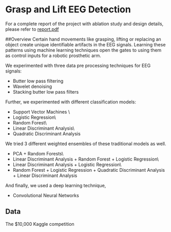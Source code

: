 # Grasp and Lift EEG Detection

For a complete report of the project with ablation study and design details, please refer to [report.pdf](https://github.com/williamcfrancis/Grasp-and-Lift-EEG-Detection-using-ML-algorithms/blob/main/Report.pdf)

##Overview
Certain hand movements like grasping, lifting or replacing an object create unique identifiable artifacts in the EEG signals. Learning these patterns using machine learning techniques open the gates to using them as control inputs for a robotic prosthetic arm. 

We experimented with three data pre processing techniques for EEG signals: 
* Butter low pass filtering
* Wavelet denoising
* Stacking butter low pass filters 

Further, we experimented with different classification models: 

* Support Vector Machines \
* Logistic Regression\
* Random Forest\
* Linear Discriminant Analysis\
* Quadratic Discriminant Analysis

We tried 3 different weighted ensembles of these traditional models as well.

* PCA + Random Forests\
* Linear Discriminant Analysis + Random Forest + Logistic Regression\
* Linear Discriminant Analysis + Logistic Regression\
* Random Forest + Logistic Regression + Quadratic Discriminant Analysis + Linear Discriminant Analysis

And finally, we used a deep learning technique,

* Convolutional Neural Networks

## Data
The  $10,000 Kaggle competition 

